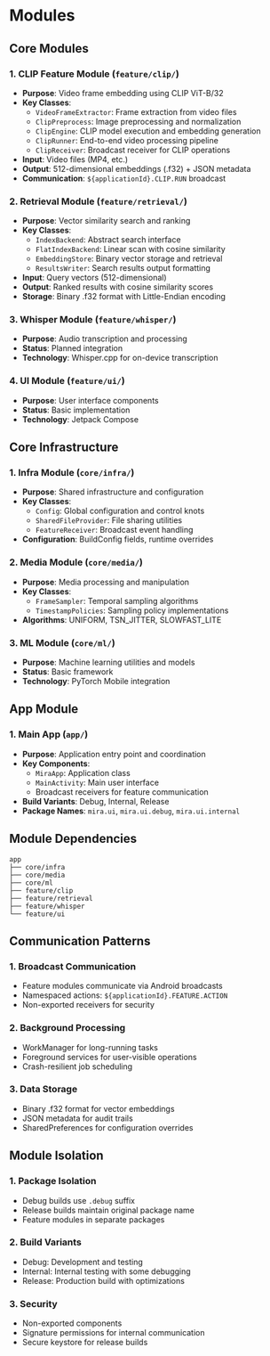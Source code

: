 # Modules

## Core Modules

### 1. **CLIP Feature Module** (`feature/clip/`)
- **Purpose**: Video frame embedding using CLIP ViT-B/32
- **Key Classes**:
  - `VideoFrameExtractor`: Frame extraction from video files
  - `ClipPreprocess`: Image preprocessing and normalization
  - `ClipEngine`: CLIP model execution and embedding generation
  - `ClipRunner`: End-to-end video processing pipeline
  - `ClipReceiver`: Broadcast receiver for CLIP operations
- **Input**: Video files (MP4, etc.)
- **Output**: 512-dimensional embeddings (.f32) + JSON metadata
- **Communication**: `${applicationId}.CLIP.RUN` broadcast

### 2. **Retrieval Module** (`feature/retrieval/`)
- **Purpose**: Vector similarity search and ranking
- **Key Classes**:
  - `IndexBackend`: Abstract search interface
  - `FlatIndexBackend`: Linear scan with cosine similarity
  - `EmbeddingStore`: Binary vector storage and retrieval
  - `ResultsWriter`: Search results output formatting
- **Input**: Query vectors (512-dimensional)
- **Output**: Ranked results with cosine similarity scores
- **Storage**: Binary .f32 format with Little-Endian encoding

### 3. **Whisper Module** (`feature/whisper/`)
- **Purpose**: Audio transcription and processing
- **Status**: Planned integration
- **Technology**: Whisper.cpp for on-device transcription

### 4. **UI Module** (`feature/ui/`)
- **Purpose**: User interface components
- **Status**: Basic implementation
- **Technology**: Jetpack Compose

## Core Infrastructure

### 1. **Infra Module** (`core/infra/`)
- **Purpose**: Shared infrastructure and configuration
- **Key Classes**:
  - `Config`: Global configuration and control knots
  - `SharedFileProvider`: File sharing utilities
  - `FeatureReceiver`: Broadcast event handling
- **Configuration**: BuildConfig fields, runtime overrides

### 2. **Media Module** (`core/media/`)
- **Purpose**: Media processing and manipulation
- **Key Classes**:
  - `FrameSampler`: Temporal sampling algorithms
  - `TimestampPolicies`: Sampling policy implementations
- **Algorithms**: UNIFORM, TSN_JITTER, SLOWFAST_LITE

### 3. **ML Module** (`core/ml/`)
- **Purpose**: Machine learning utilities and models
- **Status**: Basic framework
- **Technology**: PyTorch Mobile integration

## App Module

### 1. **Main App** (`app/`)
- **Purpose**: Application entry point and coordination
- **Key Components**:
  - `MiraApp`: Application class
  - `MainActivity`: Main user interface
  - Broadcast receivers for feature communication
- **Build Variants**: Debug, Internal, Release
- **Package Names**: `mira.ui`, `mira.ui.debug`, `mira.ui.internal`

## Module Dependencies

```
app
├── core/infra
├── core/media
├── core/ml
├── feature/clip
├── feature/retrieval
├── feature/whisper
└── feature/ui
```

## Communication Patterns

### 1. **Broadcast Communication**
- Feature modules communicate via Android broadcasts
- Namespaced actions: `${applicationId}.FEATURE.ACTION`
- Non-exported receivers for security

### 2. **Background Processing**
- WorkManager for long-running tasks
- Foreground services for user-visible operations
- Crash-resilient job scheduling

### 3. **Data Storage**
- Binary .f32 format for vector embeddings
- JSON metadata for audit trails
- SharedPreferences for configuration overrides

## Module Isolation

### 1. **Package Isolation**
- Debug builds use `.debug` suffix
- Release builds maintain original package name
- Feature modules in separate packages

### 2. **Build Variants**
- Debug: Development and testing
- Internal: Internal testing with some debugging
- Release: Production build with optimizations

### 3. **Security**
- Non-exported components
- Signature permissions for internal communication
- Secure keystore for release builds
